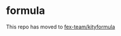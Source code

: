formula
=======

This repo has moved to [fex-team/kityformula](https://github.com/fex-team/kityformula)
